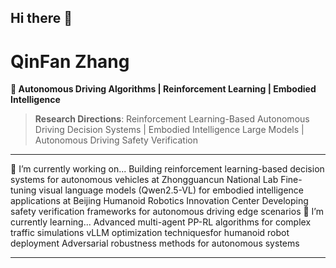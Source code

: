 ## Hi there 👋
# QinFan Zhang
**🚀 Autonomous Driving Algorithms | Reinforcement Learning | Embodied Intelligence**  
[](mailto:zy2343304@buaa.edu.cn)

> **Research Directions**: Reinforcement Learning-Based Autonomous Driving Decision Systems | Embodied Intelligence Large Models | Autonomous Driving Safety Verification  
---
🔭 ​​I’m currently working on...​​
Building ​​reinforcement learning-based decision systems​​ for autonomous vehicles at Zhongguancun National Lab
Fine-tuning ​​visual language models (Qwen2.5-VL)​​ for embodied intelligence applications at Beijing Humanoid Robotics Innovation Center
Developing ​​safety verification frameworks​​ for autonomous driving edge scenarios
🌱 ​​I’m currently learning...​​
Advanced ​​multi-agent PP-RL algorithms​​ for complex traffic simulations
​​vLLM optimization techniques​​ for humanoid robot deployment
​​Adversarial robustness methods​​ for autonomous systems

---

<!--
**zhangqf2001/zhangqf2001** is a ✨ _special_ ✨ repository because its `README.md` (this file) appears on your GitHub profile.

Here are some ideas to get you started:

- 🔭 I’m currently working on ...
- 🌱 I’m currently learning ...
- 👯 I’m looking to collaborate on ...
- 🤔 I’m looking for help with ...
- 💬 Ask me about ...
- 📫 How to reach me: ...
- 😄 Pronouns: ...
- ⚡ Fun fact: ...
-->
